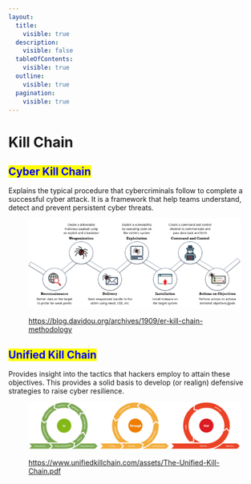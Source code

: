 ```yaml
---
layout:
  title:
    visible: true
  description:
    visible: false
  tableOfContents:
    visible: true
  outline:
    visible: true
  pagination:
    visible: true
---
```


# Kill Chain

## <mark style="color:blue;">Cyber Kill Chain</mark>

Explains the typical procedure that cybercriminals follow to complete a successful cyber attack. It is a framework that help teams understand, detect and prevent persistent cyber threats.

<figure><img src="../../.gitbook/assets/image (15).png" alt=""><figcaption><p><a href="https://blog.davidou.org/archives/1909/er-kill-chain-methodology">https://blog.davidou.org/archives/1909/er-kill-chain-methodology</a></p></figcaption></figure>



## <mark style="color:blue;">Unified Kill Chain</mark> <a href="#pillar_content_1" id="pillar_content_1"></a>

Provides insight into the tactics that hackers employ to attain these objectives. This provides a solid basis to develop (or realign) defensive strategies to raise cyber resilience.

<figure><img src="../../.gitbook/assets/image (6).png" alt=""><figcaption><p><a href="https://www.unifiedkillchain.com/assets/The-Unified-Kill-Chain.pdf">https://www.unifiedkillchain.com/assets/The-Unified-Kill-Chain.pdf</a></p></figcaption></figure>

